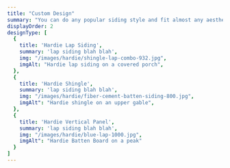```yaml
---
title: "Custom Design"
summary: "You can do any popular siding style and fit almost any aesthetic with James Hardie siding products.  And with the giant spectrum of ColorPlus® color available, the hardest thing you'll have to do is decide on one."
displayOrder: 2
designType: [
  {
    title: 'Hardie Lap Siding',
    summary: 'lap siding blah blah',
    img: "/images/hardie/shingle-lap-combo-932.jpg",
    imgAlt: "Hardie lap siding on a covered porch",
  },
  {
    title: 'Hardie Shingle',
    summary: 'lap siding blah blah',
    img: "/images/hardie/fiber-cement-batten-siding-800.jpg",
    imgAlt": "Hardie shingle on an upper gable",
  },
  {
    title: 'Hardie Vertical Panel',
    summary: 'lap siding blah blah',
    img: "/images/hardie/blue-lap-1000.jpg",
    imgAlt": "Hardie Batten Board on a peak"
  }
]
---
```

